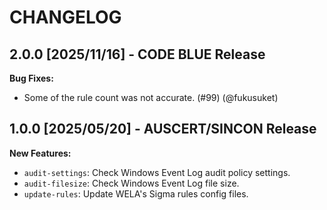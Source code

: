 # CHANGELOG

## 2.0.0 [2025/11/16] - CODE BLUE Release

**Bug Fixes:**

- Some of the rule count was not accurate. (#99) (@fukusuket)

## 1.0.0 [2025/05/20] - AUSCERT/SINCON Release

**New Features:**

- `audit-settings`: Check Windows Event Log audit policy settings.
- `audit-filesize`: Check Windows Event Log file size.
- `update-rules`: Update WELA's Sigma rules config files.